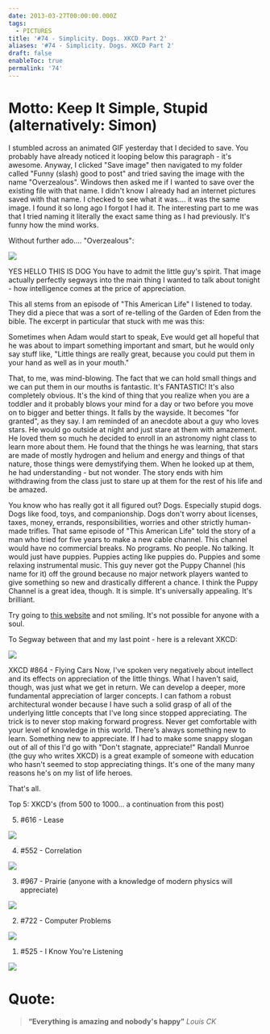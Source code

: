 ```yaml
---
date: 2013-03-27T00:00:00.000Z
tags:
  - PICTURES
title: '#74 - Simplicity. Dogs. XKCD Part 2'
aliases: '#74 - Simplicity. Dogs. XKCD Part 2'
draft: false
enableToc: true
permalink: '74'
---
```


# Motto: Keep It Simple, Stupid (alternatively: Simon)

I stumbled across an animated GIF yesterday that I decided to save. You probably have already noticed it looping below this paragraph - it's awesome. Anyway, I clicked "Save image" then navigated to my folder called "Funny (slash) good to post" and tried saving the image with the name "Overzealous". Windows then asked me if I wanted to save over the existing file with that name. 
I didn't know I already had an internet pictures saved with that name. I checked to see what it was.... it was the same image. I found it so long ago I forgot I had it. The interesting part to me was that I tried naming it literally the exact same thing as I had previously. It's funny how the mind works. 

Without further ado.... "Overzealous":

![](assets/74-1.gif)

YES HELLO THIS IS DOG
You have to admit the little guy's spirit.
That image actually perfectly segways into the main thing I wanted to talk about tonight - how intelligence comes at the price of appreciation.

This all stems from an episode of "This American Life" I listened to today. They did a piece that was a sort of re-telling of the Garden of Eden from the bible. The excerpt in particular that stuck with me was this:

Sometimes when Adam would start to speak, Eve would get all hopeful that he was about to impart something important and smart, but he would only say stuff like, "Little things are really great, because you could put them in your hand as well as in your mouth."

That, to me, was mind-blowing. The fact that we can hold small things and we can put them in our mouths is fantastic. It's FANTASTIC! It's also completely obvious. It's the kind of thing that you realize when you are a toddler and it probably blows your mind for a day or two before you move on to bigger and better things. It falls by the wayside. It becomes "for granted", as they say. I am reminded of an anecdote about a guy who loves stars. He would go outside at night and just stare at them with amazement. He loved them so much he decided to enroll in an astronomy night class to learn more about them. He found that the things he was learning, that stars are made of mostly hydrogen and helium and energy and things of that nature, those things were demystifying them. When he looked up at them, he had understanding - but not wonder. The story ends with him withdrawing from the class just to stare up at them for the rest of his life and be amazed.

You know who has really got it all figured out? Dogs. Especially stupid dogs. Dogs like food, toys, and companionship. Dogs don't worry about licenses, taxes, money, errands, responsibilities, worries and other strictly human-made trifles. That same episode of "This American Life" told the story of a man who tried for five years to make a new cable channel. This channel would have no commercial breaks. No programs. No people. No talking. It would just have puppies. Puppies acting like puppies do. Puppies and some relaxing instrumental music. This guy never got the Puppy Channel (his name for it) off the ground because no major network players wanted to give something so new and drastically different a chance. I think the Puppy Channel is a great idea, though. It is simple. It's universally appealing. It's brilliant.

Try going to [this website](http://www.thepuppychannel.com/) and not smiling. It's not possible for anyone with a soul.

To Segway between that and my last point - here is a relevant XKCD:

![](assets/74-2.png)

XKCD #864 - Flying Cars
Now, I've spoken very negatively about intellect and its effects on appreciation of the little things. What I haven't said, though, was just what we get in return. We can develop a deeper, more fundamental appreciation of larger concepts. I can fathom a robust architectural wonder because I have such a solid grasp of all of the underlying little concepts that I've long since stopped appreciating. The trick is to never stop making forward progress. Never get comfortable with your level of knowledge in this world. There's always something new to learn. Something new to appreciate. If I had to make some snappy slogan out of all of this I'd go with "Don't stagnate, appreciate!" Randall Munroe (the guy who writes XKCD) is a great example of someone with education who hasn't seemed to stop appreciating things. It's one of the many many reasons he's on my list of life heroes.

That's all.


Top 5: XKCD's (from 500 to 1000... a continuation from this post)

5. #616 - Lease

![](assets/74-3.png)

4. #552 - Correlation

![](assets/74-4.png)

3. #967 - Prairie (anyone with a knowledge of modern physics will appreciate)

![](assets/74-5.png)

2. #722 - Computer Problems

![](assets/74-6.png)

1. #525 - I Know You're Listening

![](assets/74-7.png)

# Quote:
> **“Everything is amazing and nobody's happy”**
<cite>Louis CK</cite>
